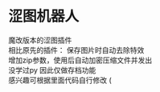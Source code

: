 # 涩图机器人
魔改版本的涩图插件  
相比原先的插件： 
保存图片时自动去除特效  
增加zip参数，使用后自动加密压缩文件并发出  
没学过py 因此仅做存档功能  
感兴趣可根据里面代码自行修改  (
